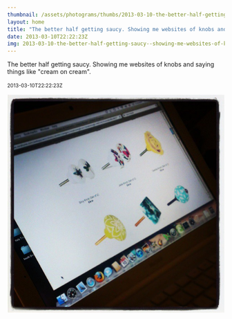 ```yaml
---
thumbnail: /assets/photograms/thumbs/2013-03-10-the-better-half-getting-saucy--showing-me-websites-of-knobs-and-saying-things-like--cream-on-cream--.jpg
layout: home
title: "The better half getting saucy. Showing me websites of knobs and saying things like \"cream on cream\"."
date: 2013-03-10T22:22:23Z
img: 2013-03-10-the-better-half-getting-saucy--showing-me-websites-of-knobs-and-saying-things-like--cream-on-cream--.jpg
---
```


The better half getting saucy. Showing me websites of knobs and saying things like "cream on cream".

<small>2013-03-10T22:22:23Z</small>

![The better half getting saucy. Showing me websites of knobs and saying things like "cream on cream".](/assets/photograms/original/2013-03-10-the-better-half-getting-saucy--showing-me-websites-of-knobs-and-saying-things-like--cream-on-cream--.jpg)

